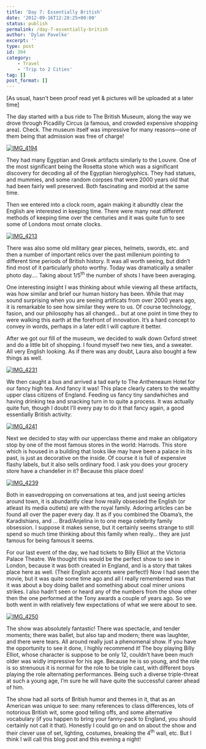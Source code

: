 ```yaml
---
title: 'Day 7: Essentially British'
date: '2012-09-16T12:28:25+00:00'
status: publish
permalink: /day-7-essentially-british
author: 'Dylan Pavelko'
excerpt: ''
type: post
id: 394
category:
    - Travel
    - 'Trip to 2 Cities'
tag: []
post_format: []
---
```

\[As usual, hasn’t been proof read yet &amp; pictures will be uploaded at a later time\]

The day started with a bus ride to The British Museum, along the way we drove through Picadilly Circus (a famous, and crowded expensive shopping area). Check. The museum itself was impressive for many reasons—one of them being that admission was free of charge!<span style="text-align: center;"> </span>

[![](https://i1.wp.com/www.dylanpavelko.com/blog/wp-content/uploads/2012/09/IMG_4194.jpg?resize=360%2C540 "IMG_4194")](https://i1.wp.com/www.dylanpavelko.com/blog/wp-content/uploads/2012/09/IMG_4194.jpg)

They had many Egyptian and Greek artifacts similarly to the Louvre. One of the most significant being the Rosetta stone which was a significant discovery for decoding all of the Egyptian hieroglyphics. They had statues, and mummies, and some random corpses that were 2000 years old that had been fairly well preserved. Both fascinating and morbid at the same time.

Then we entered into a clock room, again making it abundtly clear the English are interested in keeping time. There were many neat different methods of keeping time over the centuries and it was quite fun to see some of Londons most ornate clocks.

[![](https://i2.wp.com/www.dylanpavelko.com/blog/wp-content/uploads/2012/09/IMG_4213.jpg?resize=360%2C540 "IMG_4213")](https://i2.wp.com/www.dylanpavelko.com/blog/wp-content/uploads/2012/09/IMG_4213.jpg)

There was also some old military gear pieces, helmets, swords, etc. and then a number of important relics over the past millenium pointing to different time periods of British history. It was all worth seeing, but didn’t find most of it particularly photo worthy. Today was dramatically a smaller photo day…. Taking about 1/5<sup>th</sup> the number of shots I have been averaging.

One interesting insight I was thinking about while viewing all these artifacts, was how similar and brief our human history has been. While that may sound surprising when you are seeing artificats from over 2000 years ago, it is remarkable to see how similar they were to us. Of course technology, fasion, and our philosophy has all changed… but at one point in time they to were walking this earth at the forefront of innovation. It’s a hard concept to convey in words, perhaps in a later edit I will capture it better.

After we got our fill of the museum, we decided to walk down Oxford street and do a little bit of shopping. I found myself two new ties, and a sweater. All very English looking. As if there was any doubt, Laura also bought a few things as well.

[ ![](https://i1.wp.com/www.dylanpavelko.com/blog/wp-content/uploads/2012/09/IMG_4231.jpg?resize=360%2C540 "IMG_4231")](https://i1.wp.com/www.dylanpavelko.com/blog/wp-content/uploads/2012/09/IMG_4231.jpg)

We then caught a bus and arrived a tad early to The Antheneaum Hotel for our fancy high tea. And fancy it was! This place clearly caters to the wealthy upper class citizens of England. Feeding us fancy tiny sandwhiches and having drinking tea and snacking turn in to quite a process. It was actually quite fun, though I doubt I’ll every pay to do it that fancy again, a good essentially British activity.

[ ![](https://i0.wp.com/www.dylanpavelko.com/blog/wp-content/uploads/2012/09/IMG_4241.jpg?resize=360%2C540 "IMG_4241")](https://i0.wp.com/www.dylanpavelko.com/blog/wp-content/uploads/2012/09/IMG_4241.jpg) [  ](http://www.dylanpavelko.com/blog/wp-content/uploads/2012/09/IMG_4231.jpg)

Next we decided to stay with our upperclass theme and make an obligatory stop by one of the most famous stores in the world: Harrods. This store which is housed in a building that looks like may have been a palace in its past, is just as decorative on the inside. Of course it is full of expensive flashy labels, but it also sells ordinary food. I ask you does your grocery store have a chandelier in it? Because this place does!

[![](https://i0.wp.com/www.dylanpavelko.com/blog/wp-content/uploads/2012/09/IMG_4239.jpg?resize=360%2C540 "IMG_4239")](https://i0.wp.com/www.dylanpavelko.com/blog/wp-content/uploads/2012/09/IMG_4239.jpg)

Both in easvedropping on conversations at tea, and just seeing articles around town, it is abundantly clear how really obsessed the English (or atleast its media outlets) are with the royal family. Adoring articles can be found all over the paper every day. It as if you combined the Obama’s, the Karadishians, and … Brad/Anjelina in to one mega celebrity family obsession. I suppose it makes sense, but it certainly seems strange to still spend so much time thinking about this family when really… they are just famous for being famous it seems.

For our last event of the day, we had tickets to Billy Elliot at the Victoria Palace Theatre. We thought this would be the perfect show to see in London, because it was both created in England, and is a story that takes place here as well. (Their English accents were perfect!) Now I had seen the movie, but it was quite some time ago and all I really remembered was that it was about a boy doing ballet and something about coal miner unions strikes. I also hadn’t seen or heard any of the numbers from the show other then the one performed at the Tony awards a couple of years ago. So we both went in with relatively few expectations of what we were about to see.

[![](https://i0.wp.com/www.dylanpavelko.com/blog/wp-content/uploads/2012/09/IMG_4250.jpg?resize=360%2C540 "IMG_4250")](https://i0.wp.com/www.dylanpavelko.com/blog/wp-content/uploads/2012/09/IMG_4250.jpg)

The show was absolutely fantastic! There was spectacle, and tender moments; there was ballet, but also tap and modern; there was laughter, and there were tears. All around really just a phenomenal show. If you have the opportunity to see it done, I highly recommend it! The boy playing Billy Elliot, whose character is suppose to be only 12, couldn’t have been much older was widly impressive for his age. Because he is so young, and the role is so strenuous it is normal for the role to be triple cast, with different boys playing the role alternating performances. Being such a diverse triple-threat at such a young age, I’m sure he will have quite the successful career ahead of him.

The show had all sorts of British humor and themes in it, that as an American was unique to see: many references to class differences, lots of notorious British wit, some good telling offs, and some alternative vocabulary (if you happen to bring your fanny-pack to England, you should certainly not call it that). Honestly I could go on and on about the show and their clever use of set, lighting, costumes, breaking the 4<sup>th</sup> wall, etc. But I think I will call this blog post and this evening a night!